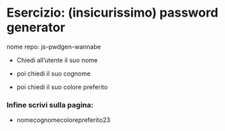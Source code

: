# Esercizio: (insicurissimo) password generator

nome repo: js-pwdgen-wannabe

- Chiedi all’utente il suo nome

- poi chiedi il suo cognome

- poi chiedi il suo colore preferito

### Infine scrivi sulla pagina:

- nomecognomecolorepreferito23